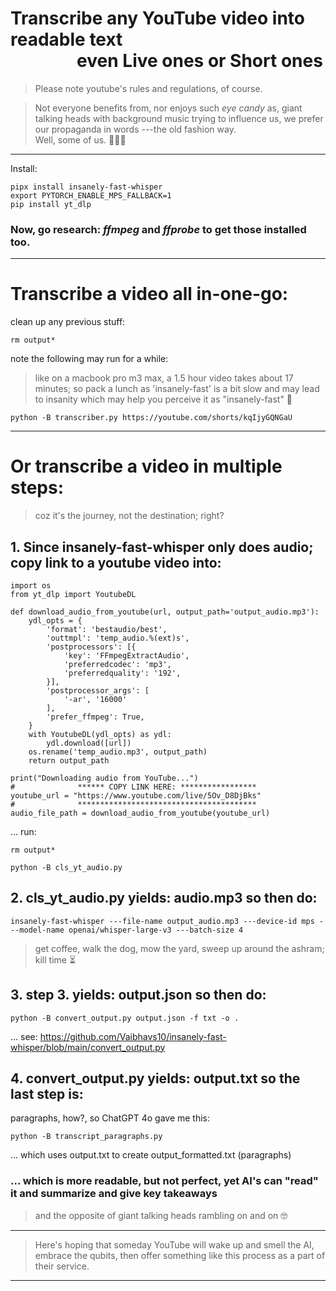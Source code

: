 # Transcribe any YouTube video into readable text <br>&nbsp;&nbsp;&nbsp;&nbsp;&nbsp;&nbsp;&nbsp;&nbsp;&nbsp;&nbsp;&nbsp;&nbsp;&nbsp;&nbsp;&nbsp;&nbsp;even Live ones or Short ones

> Please note youtube's rules and regulations, of course.

> Not everyone benefits from, nor enjoys such *eye candy* as, giant talking heads with background music trying to influence us, we prefer our propaganda in words ---the old fashion way.<br>Well, some of us. 🙋🏽‍♂️

---

Install:
```
pipx install insanely-fast-whisper
export PYTORCH_ENABLE_MPS_FALLBACK=1
pip install yt_dlp
```
### Now, go research: *ffmpeg* and *ffprobe* to get those installed too.

---

# Transcribe a video all in-one-go:
clean up any previous stuff:
```
rm output*
```
note the following may run for a while: 
> like on a macbook pro m3 max, a 1.5 hour video takes about 17 minutes; so pack a lunch as 'insanely-fast' is a bit slow and may lead to insanity which may help you perceive it as "insanely-fast" 🤔

```
python -B transcriber.py https://youtube.com/shorts/kqIjyGQNGaU 
```

---

# Or transcribe a video in multiple steps:
> coz it's the journey, not the destination; right?

## 1. Since insanely-fast-whisper only does audio; copy link to a youtube video into:
```
import os
from yt_dlp import YoutubeDL

def download_audio_from_youtube(url, output_path='output_audio.mp3'):
    ydl_opts = {
        'format': 'bestaudio/best',
        'outtmpl': 'temp_audio.%(ext)s',
        'postprocessors': [{
            'key': 'FFmpegExtractAudio',
            'preferredcodec': 'mp3',
            'preferredquality': '192',
        }],
        'postprocessor_args': [
            '-ar', '16000'
        ],
        'prefer_ffmpeg': True,
    }
    with YoutubeDL(ydl_opts) as ydl:
        ydl.download([url])
    os.rename('temp_audio.mp3', output_path)
    return output_path

print("Downloading audio from YouTube...")
#              ****** COPY LINK HERE: *****************
youtube_url = "https://www.youtube.com/live/5Ov_D8DjBks"
#              ****************************************
audio_file_path = download_audio_from_youtube(youtube_url)
```
... run:
```
rm output*
```
```
python -B cls_yt_audio.py
```

## 2. cls_yt_audio.py yields: audio.mp3 so then do:
```
insanely-fast-whisper ---file-name output_audio.mp3 ---device-id mps ---model-name openai/whisper-large-v3 ---batch-size 4
```
> get coffee, walk the dog, mow the yard, sweep up around the ashram; kill time ⏳

## 3. step 3. yields: output.json so then do:
```
python -B convert_output.py output.json -f txt -o .
```
... see:
https://github.com/Vaibhavs10/insanely-fast-whisper/blob/main/convert_output.py


## 4. convert_output.py yields: output.txt so the last step is:
paragraphs, how?, so ChatGPT 4o gave me this:
```
python -B transcript_paragraphs.py 
```
... which uses output.txt to create output_formatted.txt (paragraphs)

### ... which is more readable, but not perfect, yet AI's can "read" it and summarize and give key takeaways
> and the opposite of giant talking heads rambling on and on 🤓

---

> Here's hoping that someday YouTube will wake up and smell the AI, embrace the qubits, then offer something like this process as a part of their service.

---


